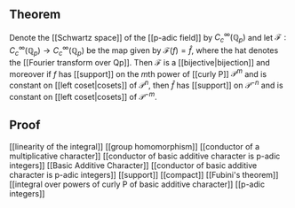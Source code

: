 ## Theorem
Denote the [[Schwartz space]] of the [[p-adic field]] by $C_c^\infty(\mathbb Q_p)$ and let $\mathcal F: C_c^\infty(\mathbb Q_p)\to C_c^\infty(\mathbb Q_p)$ be the map given by $\mathcal F(f) = \widehat f$, where the hat denotes the [[Fourier transform over Qp]]. Then $\mathcal F$ is a [[bijective|bijection]] and moreover if $f$ has [[support]] on the $m$th power of [[curly P]] $\mathcal P^m$ and is constant on [[left coset|cosets]] of $\mathcal P^n$, then $\widehat f$ has [[support]] on $\mathcal P^{-n}$ and is constant on [[left coset|cosets]] of $\mathcal P^{-m}$.
## Proof
[[linearity of the integral]] [[group homomorphism]] [[conductor of a multiplicative character]] [[conductor of basic additive character is p-adic integers]] [[Basic Additive Character]] [[conductor of basic additive character is p-adic integers]] [[support]] [[compact]] [[Fubini's theorem]][[integral over powers of curly P of basic additive character]] [[p-adic integers]] 